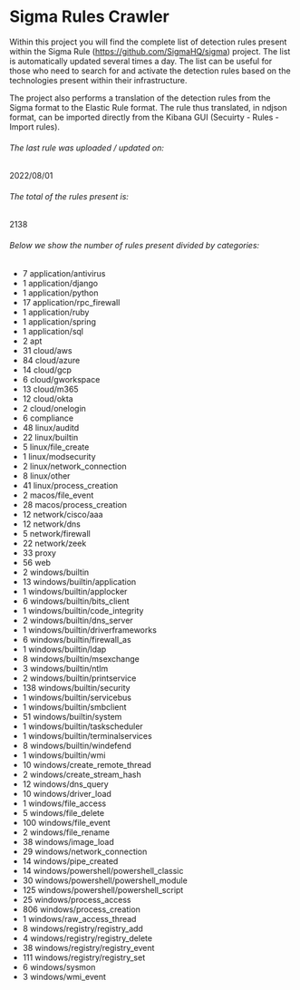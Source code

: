 # Sigma Rules Crawler
Within this project you will find the complete list of detection rules present within the Sigma Rule (https://github.com/SigmaHQ/sigma) project. The list is automatically updated several times a day.
The list can be useful for those who need to search for and activate the detection rules based on the technologies present within their infrastructure.

The project also performs a translation of the detection rules from the Sigma format to the Elastic Rule format. The rule thus translated, in ndjson format, can be imported directly from the Kibana GUI (Secuirty - Rules - Import rules).


###### The last rule was uploaded / updated on:
2022/08/01
###### The total of the rules present is:
2138
###### Below we show the number of rules present divided by categories:
- 7 application/antivirus
- 1 application/django
- 1 application/python
- 17 application/rpc_firewall
- 1 application/ruby
- 1 application/spring
- 1 application/sql
- 2 apt
- 31 cloud/aws
- 84 cloud/azure
- 14 cloud/gcp
- 6 cloud/gworkspace
- 13 cloud/m365
- 12 cloud/okta
- 2 cloud/onelogin
- 6 compliance
- 48 linux/auditd
- 22 linux/builtin
- 5 linux/file_create
- 1 linux/modsecurity
- 2 linux/network_connection
- 8 linux/other
- 41 linux/process_creation
- 2 macos/file_event
- 28 macos/process_creation
- 12 network/cisco/aaa
- 12 network/dns
- 5 network/firewall
- 22 network/zeek
- 33 proxy
- 56 web
- 2 windows/builtin
- 13 windows/builtin/application
- 1 windows/builtin/applocker
- 6 windows/builtin/bits_client
- 1 windows/builtin/code_integrity
- 2 windows/builtin/dns_server
- 1 windows/builtin/driverframeworks
- 6 windows/builtin/firewall_as
- 1 windows/builtin/ldap
- 8 windows/builtin/msexchange
- 3 windows/builtin/ntlm
- 2 windows/builtin/printservice
- 138 windows/builtin/security
- 1 windows/builtin/servicebus
- 1 windows/builtin/smbclient
- 51 windows/builtin/system
- 1 windows/builtin/taskscheduler
- 1 windows/builtin/terminalservices
- 8 windows/builtin/windefend
- 1 windows/builtin/wmi
- 10 windows/create_remote_thread
- 2 windows/create_stream_hash
- 12 windows/dns_query
- 10 windows/driver_load
- 1 windows/file_access
- 5 windows/file_delete
- 100 windows/file_event
- 2 windows/file_rename
- 38 windows/image_load
- 29 windows/network_connection
- 14 windows/pipe_created
- 14 windows/powershell/powershell_classic
- 30 windows/powershell/powershell_module
- 125 windows/powershell/powershell_script
- 25 windows/process_access
- 806 windows/process_creation
- 1 windows/raw_access_thread
- 8 windows/registry/registry_add
- 4 windows/registry/registry_delete
- 38 windows/registry/registry_event
- 111 windows/registry/registry_set
- 6 windows/sysmon
- 3 windows/wmi_event
